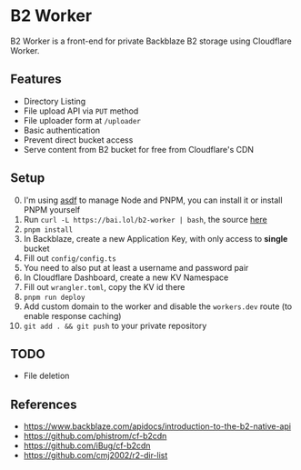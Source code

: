 # B2 Worker

B2 Worker is a front-end for private Backblaze B2 storage using Cloudflare Worker.

## Features

- Directory Listing
- File upload API via `PUT` method
- File uploader form at `/uploader`
- Basic authentication
- Prevent direct bucket access
- Serve content from B2 bucket for free from Cloudflare's CDN

## Setup

0. I'm using [asdf](https://asdf-vm.com/) to manage Node and PNPM, you can install it or install PNPM yourself
1. Run `curl -L https://bai.lol/b2-worker | bash`, the source [here](script/init.sh)
1. `pnpm install`
1. In Backblaze, create a new Application Key, with only access to **single** bucket
1. Fill out `config/config.ts`
1. You need to also put at least a username and password pair
1. In Cloudflare Dashboard, create a new KV Namespace
1. Fill out `wrangler.toml`, copy the KV id there
1. `pnpm run deploy`
1. Add custom domain to the worker and disable the `workers.dev` route (to enable response caching)
1. `git add . && git push` to your private repository

## TODO

- File deletion

## References

- https://www.backblaze.com/apidocs/introduction-to-the-b2-native-api
- https://github.com/phistrom/cf-b2cdn
- https://github.com/iBug/cf-b2cdn
- https://github.com/cmj2002/r2-dir-list
